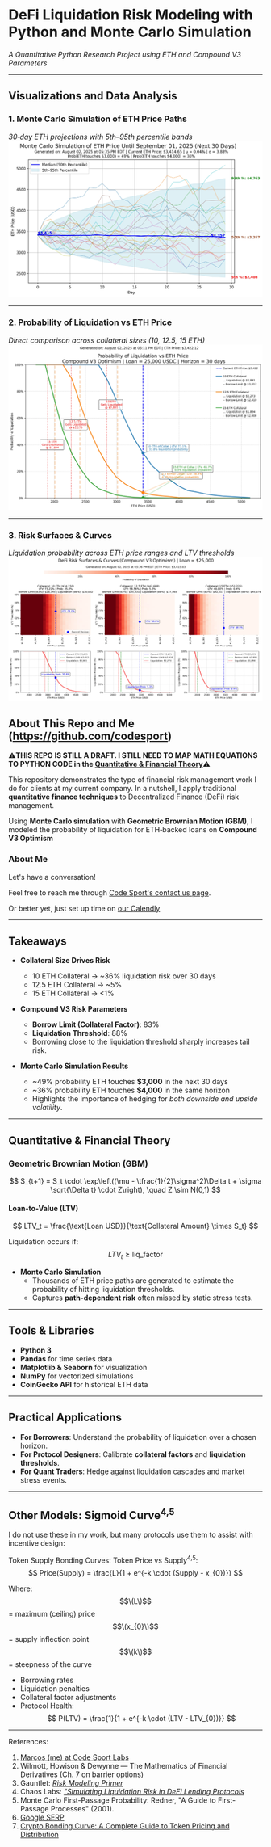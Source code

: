 
# DeFi Liquidation Risk Modeling with Python and Monte Carlo Simulation  
*A Quantitative Python Research Project using ETH and Compound V3 Parameters*  

---

## Visualizations and Data Analysis

### 1. Monte Carlo Simulation of ETH Price Paths  
*30‑day ETH projections with 5th–95th percentile bands*  
![Monte Carlo ETH Price Paths](img/mcs-eth-price.webp)

---

### 2. Probability of Liquidation vs ETH Price  
*Direct comparison across collateral sizes (10, 12.5, 15 ETH)*  
![Liquidation Probability Line Chart](img/mcs-line-charts.webp)

---

### 3. Risk Surfaces & Curves  
*Liquidation probability across ETH price ranges and LTV thresholds*  
![ETH Risk Surfaces & Curves](img/mcs-eth-heatmaps.webp)


## About This Repo and Me (https://github.com/codesport)

**⚠️THIS REPO IS STILL A DRAFT.  I STILL NEED TO MAP MATH EQUATIONS TO PYTHON CODE in the [Quantitative \& Financial Theory](#quantitative--financial-theory)⚠️**

This repository demonstrates the type of financial risk management work I do for clients at my current company.  In a nutshell, I apply traditional **quantitative finance techniques** to Decentralized Finance (DeFi) risk management.  

Using **Monte Carlo simulation** with **Geometric Brownian Motion (GBM)**, I modeled the probability of liquidation for ETH‑backed loans on **Compound V3 Optimism**

### About Me

Let's have a conversation!

Feel free to reach me through [Code Sport's contact us page](https://codesport.io/contact-us). 

Or better yet, just set up time on [our Calendly](https://calendly.com/codesport)


---

## Takeaways

- **Collateral Size Drives Risk**
  - 10 ETH Collateral → ~36% liquidation risk over 30 days  
  - 12.5 ETH Collateral → ~5%  
  - 15 ETH Collateral → <1%  

- **Compound V3 Risk Parameters**
  - **Borrow Limit (Collateral Factor)**: 83%  
  - **Liquidation Threshold**: 88%  
  - Borrowing close to the liquidation threshold sharply increases tail risk.  

- **Monte Carlo Simulation Results**
  - ~49% probability ETH touches **$3,000** in the next 30 days  
  - ~36% probability ETH touches **$4,000** in the same horizon  
  - Highlights the importance of hedging for *both downside and upside volatility*.  

---

## Quantitative & Financial Theory

### Geometric Brownian Motion (GBM)


$$
S_{t+1} = S_t \cdot \exp\left((\mu - \tfrac{1}{2}\sigma^2)\Delta t + \sigma \sqrt{\Delta t} \cdot Z\right), \quad Z \sim N(0,1)
$$

#### Loan-to-Value (LTV)  
$$
LTV_t = \frac{\text{Loan USD}}{\text{Collateral Amount} \times S_t}
$$ 

Liquidation occurs if:
$$
LTV_t \geq \text{liq\_factor}
$$


- **Monte Carlo Simulation**  
  - Thousands of ETH price paths are generated to estimate the probability of hitting liquidation thresholds.  
  - Captures **path-dependent risk** often missed by static stress tests.  

---

## Tools & Libraries

- **Python 3**  
- **Pandas** for time series data  
- **Matplotlib & Seaborn** for visualization  
- **NumPy** for vectorized simulations  
- **CoinGecko API** for historical ETH data  

---

## Practical Applications

- **For Borrowers**: Understand the probability of liquidation over a chosen horizon.  
- **For Protocol Designers**: Calibrate **collateral factors** and **liquidation thresholds**.  
- **For Quant Traders**: Hedge against liquidation cascades and market stress events.  

---

## Other Models: Sigmoid Curve<sup>4,5</sup> 

I do not use these in my work, but many protocols use them to assist with incentive design: 

Token Supply Bonding Curves: Token Price vs Supply<sup>4,5</sup>:
$$
Price(Supply) = \frac{L}{1 + e^{-k \cdot (Supply - x_{0})}}
$$  

Where:  
$$\(L\)$$ = maximum (ceiling) price  
$$\(x_{0}\)$$ = supply inflection point  
$$\(k\)$$ = steepness of the curve  
  
- Borrowing rates
- Liquidation penalties
- Collateral factor adjustments
- Protocol Health:
$$
P(LTV) = \frac{1}{1 + e^{-k \cdot (LTV - LTV_{0})}}
$$ 


---

References:
1. [Marcos (me) at Code Sport Labs](https://github.com/codesport/monte-carlo)
2. Wilmott, Howison & Dewynne — The Mathematics of Financial Derivatives (Ch. 7 on barrier options)
3. Gauntlet: *[Risk Modeling Primer](https://gauntlet.network/research)* 
4. Chaos Labs: *["Simulating Liquidation Risk in DeFi Lending Protocols](https://chaoslabs.xyz/blog)*
5. Monte Carlo First-Passage Probability: Redner, "A Guide to First-Passage Processes" (2001).
6. [Google SERP](https://www.google.com/search?q=Do+DeFi+protocols+use+"sigmoid"+curves+to+model+risk)
7. [Crypto Bonding Curve: A Complete Guide to Token Pricing and Distribution](https://tokenminds.co/blog/knowledge-base/crypto-bonding-curve) 
